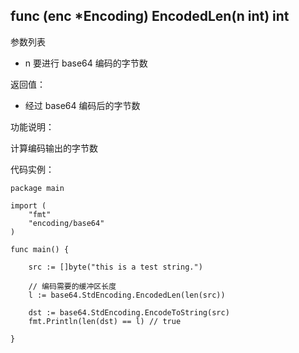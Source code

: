 ## func (enc *Encoding) EncodedLen(n int) int

参数列表

- n 要进行 base64 编码的字节数

返回值：

- 经过 base64 编码后的字节数

功能说明：

计算编码输出的字节数

代码实例：

    package main

    import (
        "fmt"
        "encoding/base64"
    )

    func main() {

        src := []byte("this is a test string.")

        // 编码需要的缓冲区长度
        l := base64.StdEncoding.EncodedLen(len(src))

        dst := base64.StdEncoding.EncodeToString(src)
        fmt.Println(len(dst) == l) // true

    }
